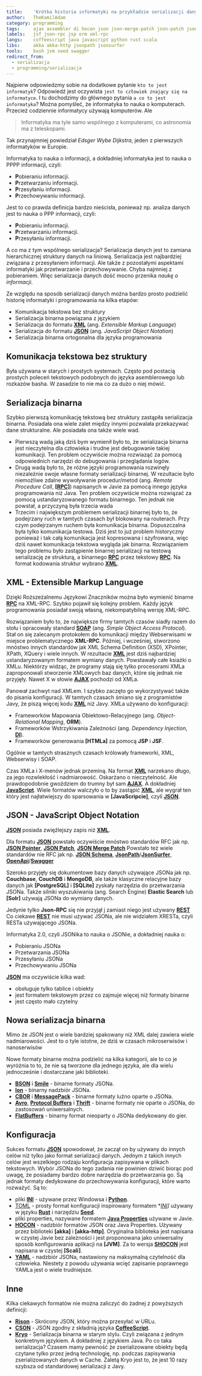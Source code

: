 ```yaml
---
title:    'Krótka historia informatyki na przykładzie serializacji danych'
author:   TheKamilAdam
category: programming
tags:     ajax assembler di hocon json json-merge-patch json-patch json-pointer json-schema microservice rest rison rpc soap toml webservice xml yaml 
labels:   jsf json-rpc jsp orm xml-rpc
langs:    coffeescript java javascript python rust scala
libs:     akka akka-http jsonpath jsonsurfer
tools:    bash jvm seed swagger
redirect_from:
  - serializacja
  - programming/serializacja
---
```


Najpierw odpowiedzmy sobie na dodatkowe pytanie `kto to jest informatyk`?
Odpowiedź jest oczywista `jest to człowiek znający się na informatyce`.
I tu dochodzimy do głównego pytania `a co to jest informatyka`?
Można pomyśleć,
że informatyka to nauka o komputerach. 
Przecież codziennie informatycy używają komputerów.
Ale

> Informatyka ma tyle samo wspólnego z komputerami, co astronomia ma z teleskopami.

Tak przynajmniej powiedział *Edsger Wybe Dijkstra*, jeden z pierwszych informatyków w Europie.

Informatyka to nauka o informacji, 
a dokładniej informatyka jest to nauka o PPPP informacji,
czyli:
* **P**obieraniu informacji.
* **P**rzetwarzaniu informacji.
* **P**rzesyłaniu informacji.
* **P**rzechowywaniu informacji.

Jest to co prawda definicja bardzo nieścisła,
ponieważ np. analiza danych jest to nauka o PPP informacji,
czyli:
* **P**obieraniu informacji.
* **P**rzetwarzaniu informacji.
* **P**rzesyłaniu informacji.

A co ma z tym wspólnego serializacja?
Serializacja danych jest to zamiana hierarchicznej struktury danych na liniową.
Serializacja jest najbardziej związana z przesyłaniem informacji.
Ale także z pozostałymi aspektami informatyki jak przetwarzanie i przechowywanie.
Chyba najmniej z pobieraniem.
Więc serializacja danych dość mocno przenika *naukę o informacji*.

Ze względu na sposób serializacji danych można bardzo prosto podzielić historię informatyki i programowania na kilka etapów:
* Komunikacja tekstowa bez struktury
* Serializacja binarna powiązana z językiem 
* Serializacja do formatu **[XML]** (ang. *Extensible Markup Language*)
* Serializacja do formatu **[JSON]** (ang. *JavaScript Object Notation*)
* Serializacja binarna ortogonalna dla języka programowania

## Komunikacja tekstowa bez struktury

Była używana w starych i prostych systemach.
Często pod postacią prostych poleceń tekstowych podobnych do języka asemblerowego lub rozkazów basha.
W zasadzie to nie ma co za dużo o niej mówić.

## Serializacja binarna

Szybko pierwszą komunikację tekstową bez struktury zastąpiła serializacja binarna.
Posiadała ona wiele zalet między innymi pozwalała przekazywać dane strukturalne.
Ale posiadała ona także wiele wad.
* Pierwszą wadą jaką dziś bym wymienił było to,
że serializacja binarna jest nieczytelna dla człowieka i trudne jest debugowanie takiej komunikacji.
Ten problem oczywiście można rozwiaząć za pomocą odpowiednich narzędzi do debugowania i przeglądania logów.
* Drugą wadą było to,
że różne języki programowania rozwinęły niezależnie swoje własne formaty serializacji binarnej.
W rezultacie było niemożliwe zdalne wywoływanie procedur/metod (ang. *Remote Procedure Call*, **[[RPC]]**)
napisanych w Javie za pomocą innego języka programowania niż Java.
Ten problem oczywiście można rozwiązać za pomocą ustandaryzowanego formatu binarnego.
Ten jednak nie powstał, a przyczyną była trzecia wada
* Trzecim i największym problemem serializacji binarnej było to,
że podejrzany ruch w tamtych czasach był blokowany na routerach.
Przy czym podejrzanym ruchem była komunikacja binarna.
Dopuszczalna była tylko komunikacja testowa.
Dziś jest to już problem historyczny ponieważ i tak całą komunikacja jest kopresowana i szyfrowana,
więc dziś nawet komunikacja tekstowa wygląda jak binarna.
Rozwiązaniem tego problemu było zastąpienie binarnej serializacji na testową serializację ze strukturą,
a binarnego **[RPC]** przez tekstowy **[RPC]**.
Na format kodowania struktur wybrano **[XML]**.

## XML - Extensible Markup Language

Dzięki Roższeżalnemu Językowi Znaczników można było wymienić binarne **[RPC]** na XML-RPC.
Szybko pojawił się kolejny problem.
Każdy język programowania posiadał swoją własną,
niekompatybilną wersję XML-RPC. 

Rozwiązaniem było to,
że największe firmy tamtych czasów siadły razem do stołu i opracowały standard **[SOAP]** (ang. *Simple Object Access Protocol*).
Stał on się zalecanym protokołem do komunikacji między Webserwisami w miejsce problematycznego **XML-RPC**.
Później, i wcześniej,
stworzono mnóstwo innych standardów jak XML Schema Definition (XSD), XPointer, XPath, XQuery i wiele innych.
W rezultacie **[XML]** jest dziś najbardziej ustandaryzowanym formatem wymiany danych.
Powstawały całe ksiażki o XMLu.
Niektórzy widząc,
że programy stają się tylko procesorami XMLa zaproponowali stworzenie XMLowych baz danych,
które się jednak nie przyjęły.
Nawet X w słowie **[AJAX]** pochodzi od XMLa.

Panował zachwyt nad XMLem.
I szybko zaczęto go wykorzystywać także do pisania konfiguracji.
W tamtych czasach śmiano się z programistów Javy,
że piszą więcej kodu **[XML]** niż Javy.
XMLa używano do konfiguracji:
* Frameworków Mapowania Obiektowo-Relacyjnego (ang. *Object-Relational Mapping*, **ORM**).
* Frameworków Wstrzykiwania Zależności (ang. *Dependency Injection*, **[DI]**).
* Frameworków generowania **[HTMLa]** za pomocą **JSP** i **JSF**.

Ogólnie w tamtych strasznych czasach królowały frameworki, XML, Webserwisy i SOAP.

Czas XMLa i X-menów jednak przeminą.
Na format **[XML]** narzekano długo, za jego rozwlekłość i nadmiarowość.
Oskarżano o nieczytelność.
Ale prawdopodobnie gwoździem do trumny był sam **[AJAX]**.
A dokładniej **[JavaScript]**.
Wiele formatów walczyło o to by zastąpić **[XML]**,
ale wygrał ten który jest najłatwiejszy do sparsowania w **[JavaScripcie]**,
czyli **[JSON]**.


## JSON - JavaScript Object Notation

**[JSON]** posiada zwięźlejszy zapis niż **[XML]**.

Dla formatu **[JSON]** powstało oczywiście mnóstwo standardów RFC jak np. **[JSON Pointer]**, **[JSON Patch]**, **[JSON Merge Patch]**
Powstało też wiele standardów nie RFC jak np. **[JSON Schema]**, **[JsonPath]**/**[JsonSurfer]**, **[OpenApi]**/**[Swagger]**

Szeroko przyjęły się dokumentowe bazy danych używające JSONa jak np. **Couchbase**, **CouchDB** i **MongoDB**,
ale także klasyczne relacyjne bazy danych jak **[PostgreSQL]** i **[SQLite]** zyskały narzędzia do przetwarzania JSONa.
Także silniki wyszukiwania (ang. Search Engine) **Elastic Search** lub **[Solr]** używają JSONa do wymiany danych.

Jedynie tylko **Json-RPC** się nie przyjął j zamiast niego jest używany **[REST]**
Co ciekawe **[REST]** nie musi używać JSONa, ale nie widziałem XRESTa,
czyli RESTa używającego JSONa.

Informatyka 2.0,
czyli JSONika to nauka o JSONie, 
a dokładniej nauka o:
* Pobieraniu JSONa 
* Przetwarzania JSONa
* Przesyłaniu JSONa
* Przechowywaniu JSONa

**[JSON]** ma oczywiście kilka wad:
* obsługuje tylko tablice i obiekty
* jest formatem tekstowym przez co zajmuje więcej niż formaty binarne
* jest często mało czytelny

## Nowa serializacja binarna

Mimo że JSON jest o wiele bardziej spakowany niż XML dalej zawiera wiele nadmiarowości.
Jest to o tyle istotne,
że dziś w czasach mikroserwisów i nanoserwisów

Nowe formaty binarne można podzielić na kilka kategorii,
ale to co je wyróżnia to to,
że nie są tworzone dla jednego języka,
ale dla wielu jednocześnie i dostarczane jaki biblioteki.

* **[BSON]** i **[Smile]** - binarne formaty JSONa.
* **[Ion]** - binarny nadzbiór JSONa.
* **[CBOR]** i **[MessagePack]** - binarne formaty luźno oparte o JSONa.
* **[Avro]**, **[Protocol Buffers]** i **[Thrift]** - binarne formaty nie oparte o JSONa, do zastosowań uniwersalnych.
* **[FlatBuffers]** - binarny format nieoparty o JSONa dedykowany do gier.

## Konfiguracja

Sukces formatu **[JSON]** spowodował,
że zaczął on by używany do innych celów niż tylko jako format serializacji danych.
Jednym z takich innych celów jest wszelkiego rodzaju konfiguracja zapisywana w plikach tekstowych.
Wybór JSONa do tego zadania nie powinien dziwić biorąc pod uwagę,
że posiadamy bardzo dobre narzędzia do przetwarzania go.
Są jednak formaty dedykowane do przechowywania konfiguracji,
które warto rozważyć.
Są to:
* pliki **[INI]** - używane przez Windowsa i **[Python]**.
* [TOML] - prosty format konfiguracji inspirowany formatem **[INI]]* używany w języku **[Rust]** i narzędziu **[Seed]**.
* pliki properties, nazywane formatem **[Java Properties]** używane w Javie.
* **[HOCON]** - nadzbiór formatów JSON oraz Java Properties.
Używany przez biblioteki **[akka]** i **[akka-http]**.
Oryginalna biblioteka jest napisana w czystej Javie bez zależności i jest proponowana jako uniwersalny sposób konfigurowania aplikacji na **[JVM]**.
Za to wersja **[SHOCON]** jest napisana w czystej **[Scali]**.
* **[YAML]** - nadzbiór JSONa, nastawiony na maksymalną czytelność dla człowieka.
Niestety z powodu używania wcięć zapisanie poprawnego YAMLa jest o wiele trudniejsze.

## Inne
Kilka ciekawych formatów nie można zaliczyć do żadnej z powyższych definicji:
* **[Rison]** - Skrócony JSON, który można przesyłać w URLu.
* **[CSON]** - JSON zgodny z składnią języka **[CoffeeScript]**.
* **[Kryo]** - Serializacja binarna w starym stylu.
Czyli związana z jednym konkretnym językiem.
A dokładniej z językiem Java.
Po co taka serializacja?
Czasem mamy pewność że zserializowane obiekty będą czytane tylko przez jedną technologię,
np. podczas zapisywania zserializowanych danych w Cache.
Zaletą Kryo jest to, że jest 10 razy szybsza od standardowej serializacji z Javy.

[CoffeeScript]:     /langs/coffeescript
[Java]:             /langs/java
[JavaScript]:       /langs/javascript
[Python]:           /langs/python
[Rust]:             /langs/rust
[Scala]:            /langs/scala

[Jolt]:             /libs/jolt
[JsonPath]:         /libs/jsonpath
[JsonSurfer]:       /libs/jsonsurfer
[SHOCON]:           /libs/shocon

[Bash]:             /tools/bash
[Seed]:             /tools/seed
[Swagger]:          /tools/swagger

[AJAX]:             /tags/ajax
[Assembler]:        /tags/assembler
[CSON]:             /tags/cson
[DI]:               /tags/di
[HOCON]:            /tags/hocon
[INI]:              /tags/ini
[Java Properties]:  /tags/java-properties
[JSON]:             /tags/json
[JSON Merge Patch]: /tags/json-merge-patch
[JSON Patch]:       /tags/json-patch
[JSON Pointer]:     /tags/json-pointer
[JSON Schema]:      /tags/json-schema
[OpenApi]:          /tags/openapi
[Rison]:            /tags/rison
[REST]:             /tags/rest
[RPC]:              /tags/rpc
[SOAP]:             /tags/soap
[TOML]:             /tags/toml
[YAML]:             /tags/yaml
[XML]:              /tags/xml

[Avro]:             http://avro.apache.org
[BSON]:             http://bsonspec.org
[CBOR]:             https://www.rfc-editor.org/info/rfc7049
[FlatBuffers]:      https://google.github.io/flatbuffers/
[Ion]:              https://amzn.github.io/ion-docs/index.html
[Kryo]:             https://github.com/EsotericSoftware/kryo#projects-using-kryo
[MessagePack]:      https://msgpack.org
[Protocol Buffers]: https://github.com/protocolbuffers/protobuf
[Smile]:            https://github.com/FasterXML/smile-format-specification  
[Thrift]:           https://thrift.apache.org
